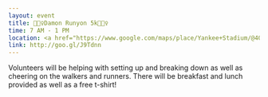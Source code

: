 ```yaml
---
layout: event
title: 🏃🏽‍♀️Damon Runyon 5k🏃🏽‍♀️
time: 7 AM - 1 PM
location: <a href="https://www.google.com/maps/place/Yankee+Stadium/@40.8296466,-73.9283632,17z/data=!3m1!4b1!4m5!3m4!1s0x89c2f42c5ae76971:0x4940c3d9559a1e08!8m2!3d40.8296426!4d-73.9261745">Yankee Stadium</a>, Bronx
link: http://goo.gl/J9Tdnn
---
```

Volunteers will be helping with setting up and breaking down as well as cheering on the walkers and runners. There will be breakfast and lunch provided as well as a free t-shirt!
